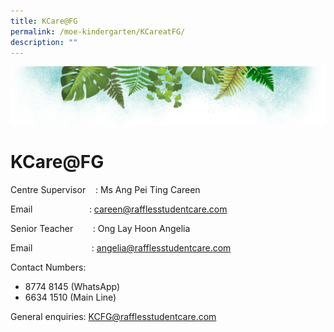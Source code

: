 ```yaml
---
title: KCare@FG
permalink: /moe-kindergarten/KCareatFG/
description: ""
---
```

![](/images/Banner.png)

# KCare@FG


Centre Supervisor    : Ms Ang Pei Ting Careen

Email                       : careen@rafflesstudentcare.com

  

Senior Teacher        : Ong Lay Hoon Angelia

Email                        : angelia@rafflesstudentcare.com

  

Contact Numbers: 

*   8774 8145 (WhatsApp)
*   6634 1510 (Main Line)

  
General enquiries: KCFG@rafflesstudentcare.com